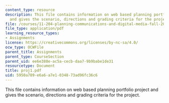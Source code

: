 ```yaml
---
content_type: resource
description: This file contains information on web based planning portfolio project
  and gives the scenario, directions and grading criteria for the project.
file: /courses/11-204-planning-communications-and-digital-media-fall-2004/5950a789e6a6a7e1034873ad96fc36c6_proj1.pdf
file_type: application/pdf
learning_resource_types:
- Assignments
license: https://creativecommons.org/licenses/by-nc-sa/4.0/
ocw_type: OCWFile
parent_title: Assignments
parent_type: CourseSection
parent_uid: ee6e388e-ac5a-cecb-daa7-9b9babe1de31
resourcetype: Document
title: proj1.pdf
uid: 5950a789-e6a6-a7e1-0348-73ad96fc36c6
---
```

This file contains information on web based planning portfolio project and gives the scenario, directions and grading criteria for the project.